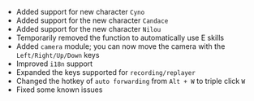 <!-- **Important: You need to reset your configuration file, a breaking change has been made in this version** -->

- Added support for new character `Cyno`
- Added support for the new character `Candace`
- Added support for the new character `Nilou`
- Temporarily removed the function to automatically use E skills
- Added `camera` module; you can now move the camera with the
  `Left/Right/Up/Down` keys
- Improved `i18n` support
- Expanded the keys supported for `recording/replayer`
- Changed the hotkey of `auto forwarding` from `Alt + W` to triple click `W`
- Fixed some known issues
